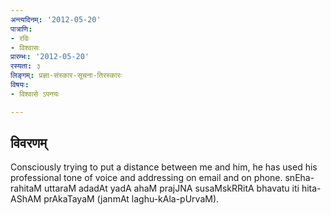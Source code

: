```yaml
---
अन्त्यदिनम्: '2012-05-20'
पात्राणि:
- रविः
- विश्वासः
प्रारम्भः: '2012-05-20'
रस्यता: ३
लिङ्गम्: प्रज्ञा-संस्कार-सूचना-तिरस्कारः
विषयः:
- विश्वासे ऽपनयः

---
```


## विवरणम्
Consciously trying to put a distance between me and him, he has used his professional tone of voice and addressing on email and on phone. snEha-rahitaM uttaraM adadAt yadA ahaM prajJNA susaMskRRitA bhavatu iti hita-AShAM prAkaTayaM (janmAt laghu-kAla-pUrvaM).

